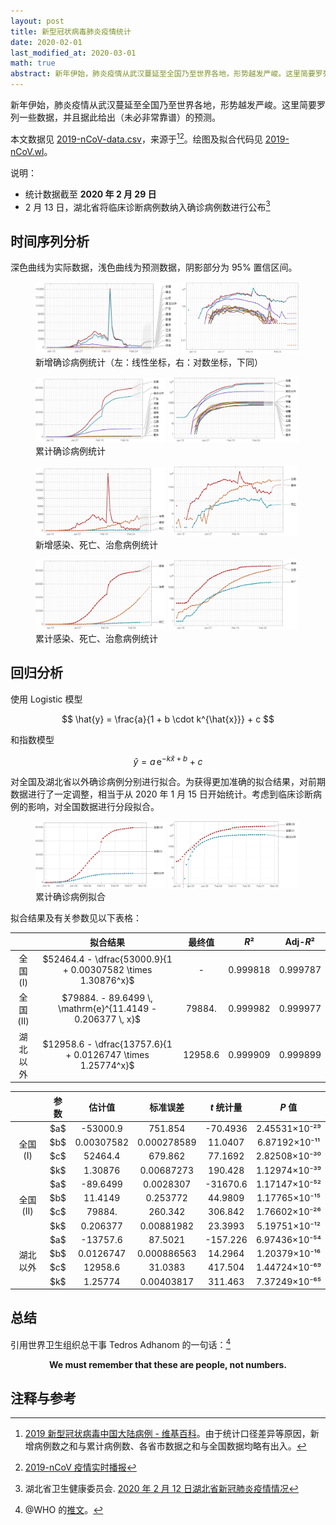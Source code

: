 ```yaml
---
layout: post
title: 新型冠状病毒肺炎疫情统计
date: 2020-02-01
last_modified_at: 2020-03-01
math: true
abstract: 新年伊始，肺炎疫情从武汉蔓延至全国乃至世界各地，形势越发严峻。这里简要罗列一些数据，并且据此给出（未必非常靠谱）的预测。
---
```


新年伊始，肺炎疫情从武汉蔓延至全国乃至世界各地，形势越发严峻。这里简要罗列一些数据，并且据此给出（未必非常靠谱）的预测。

本文数据见 [2019-nCoV-data.csv](https://github.com/stone-zeng/stone-zeng.github.io/blob/master/src/wuhan-coronavirus/2019-nCoV-data.csv)，来源于[^2019-nCoV-wiki][^2019-nCoV-tg]。绘图及拟合代码见 [2019-nCoV.wl](https://github.com/stone-zeng/stone-zeng.github.io/blob/master/src/wuhan-coronavirus/2019-nCoV.wl)。

[^2019-nCoV-wiki]: [2019 新型冠状病毒中国大陆病例 - 维基百科](https://zh.wikipedia.org/wiki/2019新型冠状病毒中国大陆病例)。由于统计口径差异等原因，新增病例数之和与累计病例数、各省市数据之和与全国数据均略有出入。
[^2019-nCoV-tg]: [2019-nCoV 疫情实时播报](https://t.me/nCoV2019)

说明：

- 统计数据截至 **2020 年 2 月 29 日**
- 2 月 13 日，湖北省将临床诊断病例数纳入确诊病例数进行公布[^hubei-02-13]

[^hubei-02-13]: 湖北省卫生健康委员会. [2020 年 2 月 12 日湖北省新冠肺炎疫情情况](http://wjw.hubei.gov.cn/fbjd/dtyw/202002/t20200213_2025581.shtml)

## 时间序列分析

深色曲线为实际数据，浅色曲线为预测数据，阴影部分为 95% 置信区间。

<figure>
  <img src="/images/wuhan-coronavirus/2019-nCoV-new.svg" alt="2019-nCoV-new" style="width: 54%;">
  <img src="/images/wuhan-coronavirus/2019-nCoV-new-log.svg" alt="2019-nCoV-new-log" style="width: 44.5%;">
  <figcaption>新增确诊病例统计（左：线性坐标，右：对数坐标，下同）</figcaption>
</figure>

<figure>
  <img src="/images/wuhan-coronavirus/2019-nCoV-total.svg" alt="2019-nCoV-total" style="width: 49%;">
  <img src="/images/wuhan-coronavirus/2019-nCoV-total-log.svg" alt="2019-nCoV-total-log" style="width: 49%;">
  <figcaption>累计确诊病例统计</figcaption>
</figure>

<figure>
  <img src="/images/wuhan-coronavirus/2019-nCoV-new-death-recovered.svg" alt="2019-nCoV-new-death-recovered" style="width: 49%;">
  <img src="/images/wuhan-coronavirus/2019-nCoV-new-death-recovered-log.svg" alt="2019-nCoV-new-death-recovered-log" style="width: 49%;">
  <figcaption>新增感染、死亡、治愈病例统计</figcaption>
</figure>

<figure>
  <img src="/images/wuhan-coronavirus/2019-nCoV-death-recovered.svg" alt="2019-nCoV-death-recovered" style="width: 49%;">
  <img src="/images/wuhan-coronavirus/2019-nCoV-death-recovered-log.svg" alt="2019-nCoV-death-recovered-log" style="width: 49%;">
  <figcaption>累计感染、死亡、治愈病例统计</figcaption>
</figure>

## 回归分析

使用 Logistic 模型

$$
\hat{y} = \frac{a}{1 + b \cdot k^{\hat{x}}} + c
$$

和指数模型

$$
\hat{y} = a \, \mathrm{e}^{-k\hat{x} + b} + c
$$

对全国及湖北省以外确诊病例分别进行拟合。为获得更加准确的拟合结果，对前期数据进行了一定调整，相当于从 2020 年 1 月 15 日开始统计。考虑到临床诊断病例的影响，对全国数据进行分段拟合。

<figure>
  <img src="/images/wuhan-coronavirus/2019-nCoV-regression.svg" alt="2019-nCoV-regression" style="width: 49%;">
  <img src="/images/wuhan-coronavirus/2019-nCoV-regression-log.svg" alt="2019-nCoV-regression-log" style="width: 49%;">
  <figcaption>累计确诊病例拟合</figcaption>
</figure>

拟合结果及有关参数见以下表格：

<table style="width: 100%; text-align: center;">
  <thead>
    <tr>
      <th></th>
      <th>拟合结果</th>
      <th>最终值</th>
      <th><em>R</em>²</th>
      <th>Adj-<em>R</em>²</th>
    </tr>
  </thead>
  <tbody>
    <tr>
      <td>全国 (I)</td>
      <td>$52464.4 - \dfrac{53000.9}{1 + 0.00307582 \times 1.30876^x}$</td>
      <td>-</td>
      <td>0.999818</td>
      <td>0.999787</td>
    </tr>
    <tr>
      <td>全国 (II)</td>
      <td>$79884. - 89.6499 \, \mathrm{e}^{11.4149 - 0.206377 \, x}$</td>
      <td>79884.</td>
      <td>0.999982</td>
      <td>0.999977</td>
    </tr>
    <tr>
      <td>湖北以外</td>
      <td>$12958.6 - \dfrac{13757.6}{1 + 0.0126747 \times 1.25774^x}$</td>
      <td>12958.6</td>
      <td>0.999909</td>
      <td>0.999899</td>
    </tr>
  </tbody>
</table>

<table style="width: 100%; text-align: center;">
  <thead>
    <tr>
      <th></th><th>参数</th><th>估计值</th><th>标准误差</th><th><em>t</em> 统计量</th><th><em>P</em> 值</th>
    </tr>
  </thead>
  <tbody>
    <tr>
      <td rowspan="4">全国 (I)</td>
      <td>$a$</td><td>-53000.9</td><td>751.854</td><td>-70.4936</td><td>2.45531×10⁻²⁹</td>
    </tr>
    <tr>
      <td>$b$</td><td>0.00307582</td><td>0.000278589</td><td>11.0407</td><td>6.87192×10⁻¹¹</td>
    </tr>
    <tr>
      <td>$c$</td><td>52464.4</td><td>679.862</td><td>77.1692</td><td>2.82508×10⁻³⁰</td>
    </tr>
    <tr>
      <td>$k$</td><td>1.30876</td><td>0.00687273</td><td>190.428</td><td>1.12974×10⁻³⁹</td>
    </tr>
    <tr>
      <td rowspan="4">全国 (II)</td>
      <td>$a$</td><td>-89.6499</td><td>0.0028307</td><td>-31670.6</td><td>1.17147×10⁻⁵²</td>
    </tr>
    <tr>
      <td>$b$</td><td>11.4149</td><td>0.253772</td><td>44.9809</td><td>1.17765×10⁻¹⁵</td>
    </tr>
    <tr>
      <td>$c$</td><td>79884.</td><td>260.342</td><td>306.842</td><td>1.76602×10⁻²⁶</td>
    </tr>
    <tr>
      <td>$k$</td><td>0.206377</td><td>0.00881982</td><td>23.3993</td><td>5.19751×10⁻¹²</td>
    </tr>
    <tr>
      <td rowspan="4">湖北以外</td>
      <td>$a$</td><td>-13757.6</td><td>87.5021</td><td>-157.226</td><td>6.97436×10⁻⁵⁴</td>
    </tr>
    <tr>
      <td>$b$</td><td>0.0126747</td><td>0.000886563</td><td>14.2964</td><td>1.20379×10⁻¹⁶</td>
    </tr>
    <tr>
      <td>$c$</td><td>12958.6</td><td>31.0383</td><td>417.504</td><td>1.44724×10⁻⁶⁹</td>
    </tr>
    <tr>
      <td>$k$</td><td>1.25774</td><td>0.00403817</td><td>311.463</td><td>7.37249×10⁻⁶⁵</td>
    </tr>
  </tbody>
</table>

<!-- x⁰ x¹ x² x³ x⁴ x⁵ x⁶ x⁷ x⁸ x⁹ x⁺ x⁻ x⁼ x⁽ x⁾ xⁿ -->

## 总结

引用世界卫生组织总干事 Tedros Adhanom 的一句话：[^who-twitter]

[^who-twitter]: @WHO 的[推文](https://twitter.com/WHO/status/1222969618505093121)。

<p style="text-align: center">
<strong>We must remember that these are people, not numbers.</strong>
</p>

## 注释与参考

<div id="footnotes"></div>
